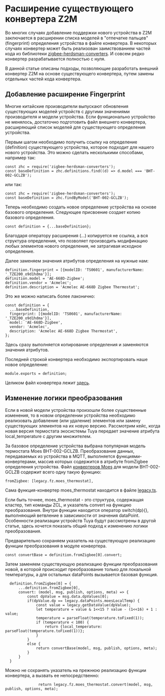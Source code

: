 # Расширение существующего конвертера Z2M #
Во многих случаях добавление поддержки нового устройства в Z2M заключается в расширении списка моделей в "отпечатке пальцев" (fingerprint) определения устройства в файле конвертера. 
В некоторых случаях конвертер может быть реализован заимствованием частей кода из библиотеки [zigbee-herdsman-converters](https://github.com/Koenkk/zigbee-herdsman-converters).
И совсем редко конвертер разрабатывается полностью с нуля.

В данной статье описаны подходы, позволяющие разработать внешний конвертер Z2M на основе существующего конвертера, путем замены отдельных частей кода конвертера.

## Добавление расширение Fingerprint ##
Многие китайские производители выпускают обновления существующих моделей устройств с другими значениями производителя и модели устройства. Если функционально устройство не менялось, достаточно подготовить файл внешнего конвертера, расширяющий список моделей для существующего определения устройства.

Первым шагом необходимо получить ссылку на определение (definition) существующего устройства, которое подходит для нашего нового устройства.
Это можно сделать несколькими способами, например так:
```
const zhc = require('zigbee-herdsman-converters');
const baseDefinition = zhc.definitions.find((d) => d.model === 'BHT-002-GCLZB');
```
или так:
```
const zhc = require('zigbee-herdsman-converters');
const baseDefinition = zhc.findByModel('BHT-002-GCLZB');
```
Теперь необходимо создать новое определение устройства на основе базового определения. Следующее присвоение создает копию базового определения. 
```
const definition = {...baseDefinition};
```
Благодаря оператору расширения (...) копируется не ссылка, а вся структура определения, что позволяет производить модификацию любых элементов нового определения, не затрагивая исходное определение.

Далее заменяем значения атрибутов определения на нужные нам:
```
definition.fingerprint = [{modelID: 'TS0601', manufacturerName: '_TZE200_o9d1hdma'}];
definition.model = 'AE-668D-Zigbee';
definition.vendor = 'Acmelec';
definition.description = 'Acmelec AE-668D Zigbee Thermostat';
```
Это же можно написать более лаконично:
```
const definition = {
  ...baseDefinition,
  fingerprint: [{modelID: 'TS0601', manufacturerName: '_TZE200_o9d1hdma'}],
  model: 'AE-668D-Zigbee',
  vendor: 'Acmelec',
  description: 'Acmelec AE-668D Zigbee Thermostat',
};
```
Здесь сразу выполняется копирование определения и заменяются значения атрибутов.

Последней строкой конвертера необходимо экспортировать наше новое определение:
```
module.exports = definition;
```
Целиком файл конвертера лежит [здесь](cloned-converter.js).

## Изменение логики преобразования ##
Если в новой модели устройства произошли более существенные изменения, то в новом определении устройства необходимо реализовать добавление (или удаление) элементов или замену существующих элементов на их новую версию.
Рассмотрим кейс, когда новая версия термостата экосистемы Tuya передает значение атрибута local_temperature с другим множителем.

За базовое определение устройства выбрана популярная модель термостата Moes BHT-002-GCLZB.
Преобразование данных, передаваемых из устройства в MQTT, выполняется функциями-конвертерами, массив которых содержится в атрибуте fromZigbee определения устройства.
Файл [конвертеров Moes](https://github.com/Koenkk/zigbee-herdsman-converters/blob/master/src/devices/moes.ts) для модели BHT-002-GCLZB содержит всего одну такую функцию:
```
fromZigbee: [legacy.fz.moes_thermostat],
```
Сама функция-конвертер moes_thermostat находится в файле [legacy.ts](https://github.com/Koenkk/zigbee-herdsman-converters/blob/master/src/lib/legacy.ts).

Если быть точнее, moes_thermostat - это структура, содержащая кластер, тип команды ZCL, и указатель convert на функцию преобразования.
Внутри функции находится оператор switch(dp){}, выполняющий ветвление в зависимости от значения dataPoint. Особенности реализации устройств Tuya будут рассмотрены в другой статье, здесь хочется показать общий подход к изменению логики преобразования.

Предварительно сохраняем указатель на существующую реализацию функции преобразования в модуле конвертера.
```
const convertBase = definition.fromZigbee[0].convert;
```
Затем заменяем существующую реализацию функции преобразования новой, в которой происходит преобразование только для локальной температуры, а для остальных dataPoints вызывается базовая функция.
```
  definition.fromZigbee[0] = {
      ...definition.fromZigbee[0],
      convert: (model, msg, publish, options, meta) => {
          const dpValue = msg.data.dpValues[0]; 
          if(dpValue.dp == legacy.dataPoints.moesLocalTemp) {
              const value = legacy.getDataValue(dpValue);
              let temperature = value & 1<<15 ? value - (1<<16) + 1 : value;
              temperature = parseFloat(temperature.toFixed(1));
              if (temperature < 100) {
                  return {local_temperature: parseFloat(temperature.toFixed(1))};
              }
          }
          else {
              return convertBase(model, msg, publish, options, meta);
          }
      }     
  }
```
Можно не сохранять указатель на прежнюю реализацию функции конвертера, а вызвать ее непосредственно:
```
               return legacy.fz.moes_thermostat.convert(model, msg, publish, options, meta);
```
